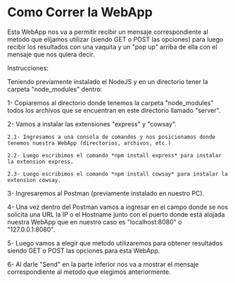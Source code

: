 # Como Correr la WebApp
Esta WebApp nos va a permitir recibir un mensaje correspondiente al metodo que elijamos utilizar (siendo GET o POST las opciones) para luego recibir los resultados con una vaquita y un "pop up" arriba de ella con el mensaje que nos quiera decir.

Instrucciones:

Teniendo previamente instalado el NodeJS y en un directorio tener la carpeta "node_modules" dentro:

1- Copiaremos al directorio donde tenemos la carpeta "node_modules" todos los archivos que se encuentran en este directorio llamado "server".

2- Vamos a instalar las extensiones "express" y "cowsay".

    2.1- Ingresamos a una consola de comandos y nos posicionamos donde tenemos nuestra WebApp (directorios, archivos, etc.)
  
    2.2- Luego escribimos el comando *npm install express* para instalar la extension express.
  
    2.3- Luego escribimos el comando *npm install cowsay* para instalar la extension cowsay.
  
3- Ingresaremos al Postman (previamente instalado en nuestro PC).

4- Una vez dentro del Postman vamos a ingresar en el campo donde se nos solicita una URL la IP o el Hostname junto con el puerto donde está alojada nuestra WebApp que en nuestro caso es "localhost:8080" o "127.0.0.1:8080".

5- Luego vamos a elegir que metodo utilizaremos para obtener resultados siendo GET o POST las opciones para esta WebApp.

6- Al darle "Send" en la parte inferior nos va a mostrar el mensaje correspondiente al metodo que elegimos anteriormente.

